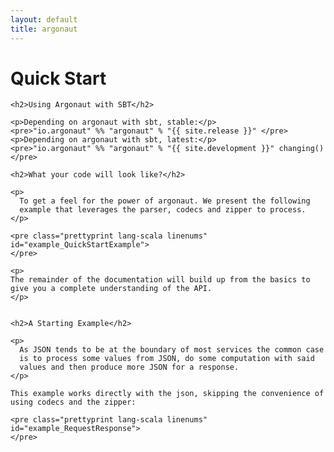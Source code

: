 ```yaml
---
layout: default
title: argonaut
---
```


<div id="main">

  <script type="text/javascript">
    examples([
    'QuickStartExample',
    'RequestResponse'
    ]);
  </script>

  <h1>Quick Start</h1>

  <div id="content">

    <h2>Using Argonaut with SBT</h2>

    <p>Depending on argonaut with sbt, stable:</p>
    <pre>"io.argonaut" %% "argonaut" % "{{ site.release }}" </pre>
    <p>Depending on argonaut with sbt, latest:</p>
    <pre>"io.argonaut" %% "argonaut" % "{{ site.development }}" changing()  </pre>

    <h2>What your code will look like?</h2>

    <p>
      To get a feel for the power of argonaut. We present the following
      example that leverages the parser, codecs and zipper to process.
    </p>

    <pre class="prettyprint lang-scala linenums" id="example_QuickStartExample">
    </pre>

    <p>
    The remainder of the documentation will build up from the basics to
    give you a complete understanding of the API.
    </p>


    <h2>A Starting Example</h2>

    <p>
      As JSON tends to be at the boundary of most services the common case
      is to process some values from JSON, do some computation with said
      values and then produce more JSON for a response.
    </p>

    This example works directly with the json, skipping the convenience of
    using codecs and the zipper:

    <pre class="prettyprint lang-scala linenums" id="example_RequestResponse">
    </pre>

  </div>

</div>
